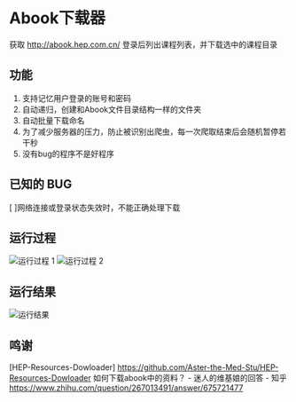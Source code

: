 # Abook下载器
获取 http://abook.hep.com.cn/ 登录后列出课程列表，并下载选中的课程目录
## 功能
1. 支持记忆用户登录的账号和密码
2. 自动递归，创建和Abook文件目录结构一样的文件夹
3. 自动批量下载命名
4. 为了减少服务器的压力，防止被识别出爬虫，每一次爬取结束后会随机暂停若干秒
5. 没有bug的程序不是好程序
## 已知的 BUG
[ ]网络连接或登录状态失效时，不能正确处理下载
## 运行过程
![运行过程 1](https://ftp.bmp.ovh/imgs/2020/04/980895594cb7ea7c.png)
![运行过程 2](https://ftp.bmp.ovh/imgs/2020/04/bb5ebec635108d23.png)
## 运行结果
![运行结果](https://ftp.bmp.ovh/imgs/2020/04/fd9c9c82a540405b.png)
## 鸣谢
[HEP-Resources-Dowloader] https://github.com/Aster-the-Med-Stu/HEP-Resources-Dowloader
如何下载abook中的资料？ - 迷人的维基娘的回答 - 知乎
https://www.zhihu.com/question/267013491/answer/675721477
